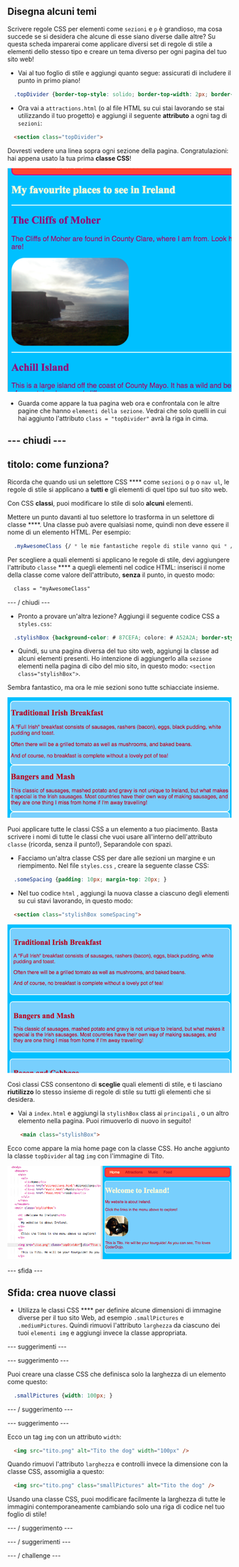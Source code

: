 ## Disegna alcuni temi

Scrivere regole CSS per elementi come `sezioni` e `p` è grandioso, ma cosa succede se si desidera che alcune di esse siano diverse dalle altre? Su questa scheda imparerai come applicare diversi set di regole di stile a elementi dello stesso tipo e creare un tema diverso per ogni pagina del tuo sito web!

+ Vai al tuo foglio di stile e aggiungi quanto segue: assicurati di includere il punto in primo piano!

```css
  .topDivider {border-top-style: solido; border-top-width: 2px; border-top-color: # F5FFFA; imbottitura-fondo: 10px; }
```

+ Ora vai a `attractions.html` (o al file HTML su cui stai lavorando se stai utilizzando il tuo progetto) e aggiungi il seguente **attributo** a ogni tag di `sezioni`:

```html
  <section class="topDivider">
```

Dovresti vedere una linea sopra ogni sezione della pagina. Congratulazioni: hai appena usato la tua prima **classe CSS**!

![Pagina con linee tra le sezioni](images/sectionsWithTopBorder.png)

+ Guarda come appare la tua pagina web ora e confrontala con le altre pagine che hanno `elementi della sezione`. Vedrai che solo quelli in cui hai aggiunto l'attributo `class = "topDivider"` avrà la riga in cima.

## \--- chiudi \---

## titolo: come funziona?

Ricorda che quando usi un selettore CSS **** come `sezioni` o `p` o `nav ul`, le regole di stile si applicano a **tutti e** gli elementi di quel tipo sul tuo sito web.

Con CSS **classi**, puoi modificare lo stile di solo **alcuni** elementi.

Mettere un punto davanti al tuo selettore lo trasforma in un selettore di classe ****. Una classe può avere qualsiasi nome, quindi non deve essere il nome di un elemento HTML. Per esempio:

```css
  .myAwesomeClass {/ * le mie fantastiche regole di stile vanno qui * /}
```

Per scegliere a quali elementi si applicano le regole di stile, devi aggiungere l'attributo `classe` **** a quegli elementi nel codice HTML: inserisci il nome della classe come valore dell'attributo, **senza** il punto, in questo modo:

```html
  class = "myAwesomeClass"
```

\--- / chiudi \---

+ Pronto a provare un'altra lezione? Aggiungi il seguente codice CSS a `styles.css`:

```css
  .stylishBox {background-color: # 87CEFA; colore: # A52A2A; border-style: solido; larghezza del bordo: 2px; border-color: # F5FFFA; border-radius: 10px; }
```

+ Quindi, su una pagina diversa del tuo sito web, aggiungi la classe ad alcuni elementi presenti. Ho intenzione di aggiungerlo alla `sezione` elementi nella pagina di cibo del mio sito, in questo modo: `<section class="stylishBox">`.

Sembra fantastico, ma ora le mie sezioni sono tutte schiacciate insieme.

![Sezioni dall'aspetto piacevole schiacciate insieme](images/squashedSections.png)

Puoi applicare tutte le classi CSS a un elemento a tuo piacimento. Basta scrivere i nomi di tutte le classi che vuoi usare all'interno dell'attributo `classe` (ricorda, senza il punto!), Separandole con spazi.

+ Facciamo un'altra classe CSS per dare alle sezioni un margine e un riempimento. Nel file `styles.css` , creare la seguente classe CSS:

```css
  .someSpacing {padding: 10px; margin-top: 20px; }
```

+ Nel tuo codice `html` , aggiungi la nuova classe a ciascuno degli elementi su cui stavi lavorando, in questo modo:

```html
  <section class="stylishBox someSpacing">
```

![Sezioni con margine e padding aggiunti](images/sectionsWithSpacing.png)

Così classi CSS consentono di **sceglie** quali elementi di stile, e ti lasciano **riutilizzo** lo stesso insieme di regole di stile su tutti gli elementi che si desidera.

+ Vai a `index.html` e aggiungi la `stylishBox` class ai `principali` , o un altro elemento nella pagina. Puoi rimuoverlo di nuovo in seguito!

```html
    <main class="stylishBox">   
```

Ecco come appare la mia home page con la classe CSS. Ho anche aggiunto la classe `topDivider` al tag `img` con l'immagine di Tito.

![Classi CSS utilizzate nella home page](images/homePageWithClasses.png)

\--- sfida \---

## Sfida: crea nuove classi

+ Utilizza le classi CSS **** per definire alcune dimensioni di immagine diverse per il tuo sito Web, ad esempio `.smallPictures` e `.mediumPictures`. Quindi rimuovi l'attributo `larghezza` da ciascuno dei tuoi `elementi img` e aggiungi invece la classe appropriata.

\--- suggerimenti \---

\--- suggerimento \---

Puoi creare una classe CSS che definisca solo la larghezza di un elemento come questo:

```css
  .smallPictures {width: 100px; }
```

\--- / suggerimento \---

\--- suggerimento \---

Ecco un tag `img` con un attributo `width`:

```html
  <img src="tito.png" alt="Tito the dog" width="100px" />       
```

Quando rimuovi l'attributo `larghezza` e controlli invece la dimensione con la classe CSS, assomiglia a questo:

```html
  <img src="tito.png" class="smallPictures" alt="Tito the dog" />       
```

Usando una classe CSS, puoi modificare facilmente la larghezza di tutte le immagini contemporaneamente cambiando solo una riga di codice nel tuo foglio di stile!

\--- / suggerimento \---

\--- / suggerimenti \---

\--- / challenge \---